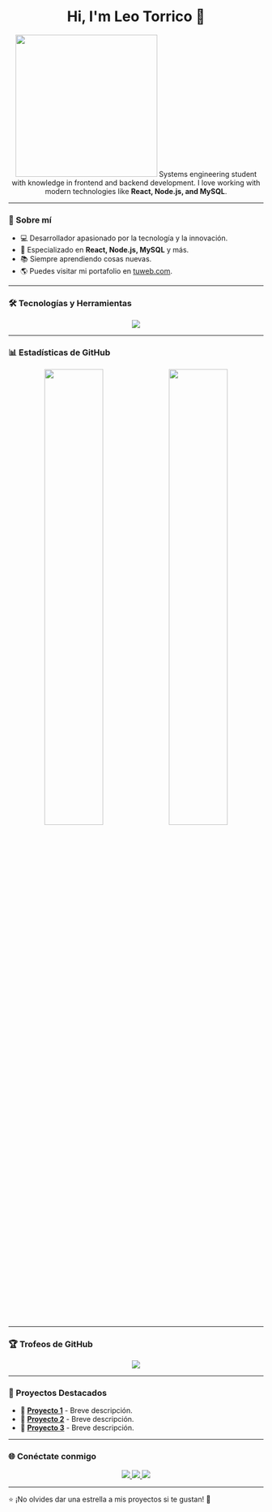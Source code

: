 <h1 align="center">Hi, I'm Leo Torrico 👋</h1>
<p align="center">
  <img src="https://media.giphy.com/media/ua7vVw9awZKWwLSYpW/giphy.gif" width="280">
  Systems engineering student with knowledge in frontend and backend development.
  I love working with modern technologies like <b>React, Node.js, and MySQL</b>.
</p>

---

### 🚀 Sobre mí
- 💻 Desarrollador apasionado por la tecnología y la innovación.
- 🎯 Especializado en **React, Node.js, MySQL** y más.
- 📚 Siempre aprendiendo cosas nuevas.
- 🌎 Puedes visitar mi portafolio en [tuweb.com](https://tuweb.com).

---

### 🛠️ Tecnologías y Herramientas  

<p align="center">
  <img src="https://skillicons.dev/icons?i=react,js,ts,nodejs,express,tailwind,html,css,mysql,postgres,docker,git,github,vscode" />
</p>

---

### 📊 Estadísticas de GitHub  
<p align="center">
  <img src="https://github-readme-stats.vercel.app/api?username=tu-username&show_icons=true&theme=radical" width="48%" />
  <img src="https://github-readme-streak-stats.herokuapp.com/?user=tu-username&theme=radical" width="48%" />
</p>

---

### 🏆 Trofeos de GitHub  
<p align="center">
  <img src="https://github-profile-trophy.vercel.app/?username=tu-username&theme=onedark&no-bg=true&no-frame=true" />
</p>

---

### 🚀 Proyectos Destacados  
- 🔹 **[Proyecto 1](https://github.com/tu-username/proyecto1)** - Breve descripción.
- 🔹 **[Proyecto 2](https://github.com/tu-username/proyecto2)** - Breve descripción.
- 🔹 **[Proyecto 3](https://github.com/tu-username/proyecto3)** - Breve descripción.

---

### 🌐 Conéctate conmigo  
<p align="center">
  <a href="https://www.linkedin.com/in/tu-username/" target="_blank">
    <img src="https://img.shields.io/badge/LinkedIn-0077B5?style=for-the-badge&logo=linkedin&logoColor=white" />
  </a>
  <a href="https://twitter.com/tu-username" target="_blank">
    <img src="https://img.shields.io/badge/Twitter-1DA1F2?style=for-the-badge&logo=twitter&logoColor=white" />
  </a>
  <a href="mailto:tu-email@gmail.com">
    <img src="https://img.shields.io/badge/Gmail-D14836?style=for-the-badge&logo=gmail&logoColor=white" />
  </a>
</p>

---

⭐️ ¡No olvides dar una estrella a mis proyectos si te gustan! 🚀
